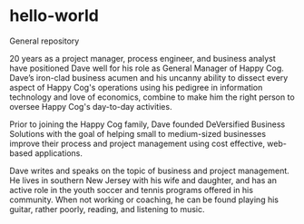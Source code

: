 # hello-world
General repository

20 years as a project manager, process engineer, and business analyst have positioned Dave well for his role as General Manager of Happy Cog. Dave’s iron-clad business acumen and his uncanny ability to dissect every aspect of Happy Cog's operations using his pedigree in information technology and love of economics, combine to make him the right person to oversee Happy Cog's day-to-day activities.

Prior to joining the Happy Cog family, Dave founded DeVersified Business Solutions with the goal of helping small to medium-sized businesses improve their process and project management using cost effective, web-based applications.

Dave writes and speaks on the topic of business and project management. He lives in southern New Jersey with his wife and daughter, and has an active role in the youth soccer and tennis programs offered in his community. When not working or coaching, he can be found playing his guitar, rather poorly, reading, and listening to music.
